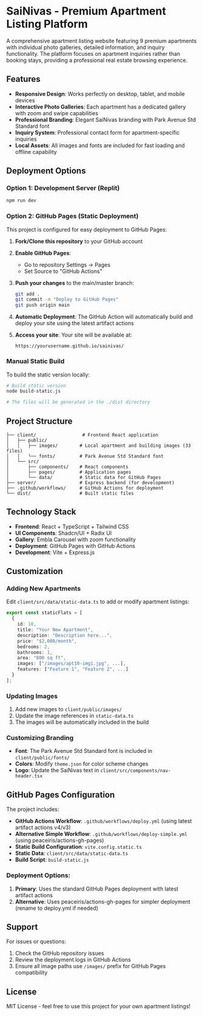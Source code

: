 # SaiNivas - Premium Apartment Listing Platform

A comprehensive apartment listing website featuring 9 premium apartments with individual photo galleries, detailed information, and inquiry functionality. The platform focuses on apartment inquiries rather than booking stays, providing a professional real estate browsing experience.

## Features

- **Responsive Design**: Works perfectly on desktop, tablet, and mobile devices
- **Interactive Photo Galleries**: Each apartment has a dedicated gallery with zoom and swipe capabilities
- **Professional Branding**: Elegant SaiNivas branding with Park Avenue Std Standard font
- **Inquiry System**: Professional contact form for apartment-specific inquiries
- **Local Assets**: All images and fonts are included for fast loading and offline capability

## Deployment Options

### Option 1: Development Server (Replit)
```bash
npm run dev
```

### Option 2: GitHub Pages (Static Deployment)

This project is configured for easy deployment to GitHub Pages:

1. **Fork/Clone this repository** to your GitHub account

2. **Enable GitHub Pages**:
   - Go to repository Settings → Pages
   - Set Source to "GitHub Actions"

3. **Push your changes** to the main/master branch:
   ```bash
   git add .
   git commit -m "Deploy to GitHub Pages"
   git push origin main
   ```

4. **Automatic Deployment**: The GitHub Action will automatically build and deploy your site using the latest artifact actions

5. **Access your site**: Your site will be available at:
   ```
   https://yourusername.github.io/sainivas/
   ```

### Manual Static Build

To build the static version locally:

```bash
# Build static version
node build-static.js

# The files will be generated in the ./dist directory
```

## Project Structure

```
├── client/                 # Frontend React application
│   ├── public/
│   │   ├── images/        # Local apartment and building images (33 files)
│   │   └── fonts/         # Park Avenue Std Standard font
│   └── src/
│       ├── components/    # React components
│       ├── pages/         # Application pages
│       └── data/          # Static data for GitHub Pages
├── server/                # Express backend (for development)
├── .github/workflows/     # GitHub Actions for deployment
└── dist/                  # Built static files
```

## Technology Stack

- **Frontend**: React + TypeScript + Tailwind CSS
- **UI Components**: Shadcn/UI + Radix UI
- **Gallery**: Embla Carousel with zoom functionality
- **Deployment**: GitHub Pages with GitHub Actions
- **Development**: Vite + Express.js

## Customization

### Adding New Apartments

Edit `client/src/data/static-data.ts` to add or modify apartment listings:

```typescript
export const staticFlats = [
  {
    id: 10,
    title: "Your New Apartment",
    description: "Description here...",
    price: "$2,000/month",
    bedrooms: 2,
    bathrooms: 1,
    area: "800 sq ft",
    images: ["/images/apt10-img1.jpg", ...],
    features: ["Feature 1", "Feature 2", ...]
  }
];
```

### Updating Images

1. Add new images to `client/public/images/`
2. Update the image references in `static-data.ts`
3. The images will be automatically included in the build

### Customizing Branding

- **Font**: The Park Avenue Std Standard font is included in `client/public/fonts/`
- **Colors**: Modify `theme.json` for color scheme changes
- **Logo**: Update the SaiNivas text in `client/src/components/nav-header.tsx`

## GitHub Pages Configuration

The project includes:

- **GitHub Actions Workflow**: `.github/workflows/deploy.yml` (using latest artifact actions v4/v3)
- **Alternative Simple Workflow**: `.github/workflows/deploy-simple.yml` (using peaceiris/actions-gh-pages)
- **Static Build Configuration**: `vite.config.static.ts`
- **Static Data**: `client/src/data/static-data.ts`
- **Build Script**: `build-static.js`

### Deployment Options:

1. **Primary**: Uses the standard GitHub Pages deployment with latest artifact actions
2. **Alternative**: Uses peaceiris/actions-gh-pages for simpler deployment (rename to deploy.yml if needed)

## Support

For issues or questions:
1. Check the GitHub repository issues
2. Review the deployment logs in GitHub Actions
3. Ensure all image paths use `/images/` prefix for GitHub Pages compatibility

## License

MIT License - feel free to use this project for your own apartment listings!